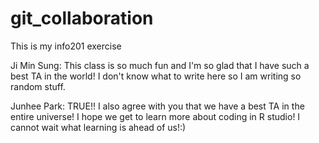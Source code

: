 # git_collaboration
This is my info201 exercise

Ji Min Sung: This class is so much fun and I'm so glad that I have such a best TA in the world!
I don't know what to write here so I am writing so random stuff.

Junhee Park: TRUE!! I also agree with you that we have a best TA in the entire universe! I hope we get to learn more about coding in R studio! I cannot wait what learning is ahead of us!:)
